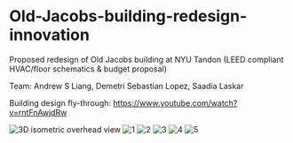 # Old-Jacobs-building-redesign-innovation
Proposed redesign of Old Jacobs building at NYU Tandon (LEED compliant HVAC/floor schematics &amp; budget proposal)

Team: Andrew S Liang, Demetri Sebastian Lopez, Saadia Laskar

Building design fly-through:
https://www.youtube.com/watch?v=rntFnAwjdRw

![3D isometric overhead view](https://i.ibb.co/0QDRkDB/proj-desc.png)
![1](https://i.ibb.co/BBrTcyx/proj-desc-2.png)
![2](https://i.ibb.co/prfn8MQ/proj-desc-3.png)
![3](https://i.ibb.co/y4SfNPC/1.png)
![4](https://i.ibb.co/X2z1Wqk/2.png)
![5](https://i.ibb.co/6r2QNkp/3.png)
